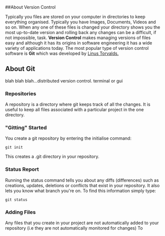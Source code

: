##About Version Control

Typically you files are stored on your computer in directories to keep everything organised. Typically you have Images, Documents, Videos and so on. When any one of these files is changed your directory shows you the most up-to-date version and rolling back any changes can be a difficult, if not impossible, task. **Version Control** makes managing versions of files easy and although it has its origins in software engineering it has a wide variety of applications today. The most popular type of version control software is **Git** which was developed by [Linus Torvalds.](http://web.archive.org/web/20040626044423/http://www.linux.org/info/linus.html)

## About Git
blah blah blah...distributed version control. terminal or gui

### Repositories
A repository is a directory where git keeps track of all the changes. It is useful to keep all files associated with a particular project in the one directory.

### "Gitting" Started
You create a git repository by entering the initialise command:

    git init

This creates a .git directory in your repository.

### Status Report

Running the status command tells you about any diffs (differences) such as creations, updates, deletions or conflicts that exist in your repository. It also lets you know what branch you're on.
To find this information simply type:

    git status

### Adding Files

Any files that you create in your project are not automatically added to your repository (i.e they are not automatically monitored for changes) To 